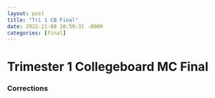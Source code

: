 ```yaml
---
layout: post
title: "Tri 1 CB Final"
date: 2022-11-08 10:59:31 -0000
categories: [final]
---
```

# Trimester 1 Collegeboard MC Final

### Corrections
